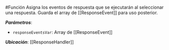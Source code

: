 #Función
Asigna los eventos de respuesta que se ejecutarán al seleccionar una respuesta. Guarda el array de [[ResponseEvent]] para uso posterior.

**_Parámetros_**:

- `responseEventsVar`: Array de [[ResponseEvent]]

**_Ubicación_**: [[ResponseHandler]]